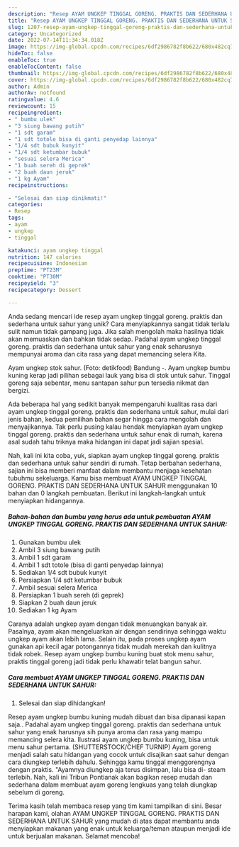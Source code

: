 ```yaml
---
description: "Resep AYAM UNGKEP TINGGAL GORENG. PRAKTIS DAN SEDERHANA UNTUK SAHUR yang Lezat"
title: "Resep AYAM UNGKEP TINGGAL GORENG. PRAKTIS DAN SEDERHANA UNTUK SAHUR yang Lezat"
slug: 1207-resep-ayam-ungkep-tinggal-goreng-praktis-dan-sederhana-untuk-sahur-yang-lezat
category: Uncategorized
date: 2022-07-14T11:34:34.018Z
image: https://img-global.cpcdn.com/recipes/6df2986782f8b622/680x482cq70/ayam-ungkep-tinggal-goreng-praktis-dan-sederhana-untuk-sahur-foto-resep-utama.jpg
hideToc: false
enableToc: true
enableTocContent: false
thumbnail: https://img-global.cpcdn.com/recipes/6df2986782f8b622/680x482cq70/ayam-ungkep-tinggal-goreng-praktis-dan-sederhana-untuk-sahur-foto-resep-utama.jpg
cover: https://img-global.cpcdn.com/recipes/6df2986782f8b622/680x482cq70/ayam-ungkep-tinggal-goreng-praktis-dan-sederhana-untuk-sahur-foto-resep-utama.jpg
author: Admin
authorAv: notfound
ratingvalue: 4.6
reviewcount: 15
recipeingredient:
- " bumbu ulek"
- "3 siung bawang putih"
- "1 sdt garam"
- "1 sdt totole bisa di ganti penyedap lainnya"
- "1/4 sdt bubuk kunyit"
- "1/4 sdt ketumbar bubuk"
- "sesuai selera Merica"
- "1 buah sereh di geprek"
- "2 buah daun jeruk"
- "1 kg Ayam"
recipeinstructions:

- "Selesai dan siap dinikmati!"
categories:
- Resep
tags:
- ayam
- ungkep
- tinggal

katakunci: ayam ungkep tinggal 
nutrition: 147 calories
recipecuisine: Indonesian
preptime: "PT23M"
cooktime: "PT30M"
recipeyield: "3"
recipecategory: Dessert

---
```





Anda sedang mencari ide resep ayam ungkep tinggal goreng. praktis dan sederhana untuk sahur yang unik? Cara menyiapkannya sangat tidak terlalu sulit namun tidak gampang juga. Jika salah mengolah maka hasilnya tidak akan memuaskan dan bahkan tidak sedap. Padahal ayam ungkep tinggal goreng. praktis dan sederhana untuk sahur yang enak seharusnya mempunyai aroma dan cita rasa yang dapat memancing selera Kita.





Ayam ungkep stok sahur. (Foto: detikfood) Bandung -. Ayam ungkep bumbu kuning kerap jadi pilihan sebagai lauk yang bisa di stok untuk sahur. Tinggal goreng saja sebentar, menu santapan sahur pun tersedia nikmat dan bergizi.

Ada beberapa hal yang sedikit banyak mempengaruhi kualitas rasa dari ayam ungkep tinggal goreng. praktis dan sederhana untuk sahur, mulai dari jenis bahan, kedua pemilihan bahan segar hingga cara mengolah dan menyajikannya. Tak perlu pusing kalau hendak menyiapkan ayam ungkep tinggal goreng. praktis dan sederhana untuk sahur enak di rumah, karena asal sudah tahu triknya maka hidangan ini dapat jadi sajian spesial.






Nah, kali ini kita coba, yuk, siapkan ayam ungkep tinggal goreng. praktis dan sederhana untuk sahur sendiri di rumah. Tetap berbahan sederhana, sajian ini bisa memberi manfaat dalam membantu menjaga kesehatan tubuhmu sekeluarga. Kamu bisa membuat AYAM UNGKEP TINGGAL GORENG. PRAKTIS DAN SEDERHANA UNTUK SAHUR menggunakan 10 bahan dan 0 langkah pembuatan. Berikut ini langkah-langkah untuk menyiapkan hidangannya.

<!--inarticleads1-->

##### Bahan-bahan dan bumbu yang harus ada untuk pembuatan AYAM UNGKEP TINGGAL GORENG. PRAKTIS DAN SEDERHANA UNTUK SAHUR:

1. Gunakan  bumbu ulek
1. Ambil 3 siung bawang putih
1. Ambil 1 sdt garam
1. Ambil 1 sdt totole (bisa di ganti penyedap lainnya)
1. Sediakan 1/4 sdt bubuk kunyit
1. Persiapkan 1/4 sdt ketumbar bubuk
1. Ambil sesuai selera Merica
1. Persiapkan 1 buah sereh (di geprek)
1. Siapkan 2 buah daun jeruk
1. Sediakan 1 kg Ayam


Caranya adalah ungkep ayam dengan tidak menuangkan banyak air. Pasalnya, ayam akan mengeluarkan air dengan sendirinya sehingga waktu ungkep ayam akan lebih lama. Selain itu, pada proses ungkep ayam gunakan api kecil agar potongannya tidak mudah merekah dan kulitnya tidak robek. Resep ayam ungkep bumbu kuning buat stok menu sahur, praktis tinggal goreng jadi tidak perlu khawatir telat bangun sahur. 

<!--inarticleads2-->

##### Cara membuat AYAM UNGKEP TINGGAL GORENG. PRAKTIS DAN SEDERHANA UNTUK SAHUR:


1. Selesai dan siap dihidangkan!

Resep ayam ungkep bumbu kuning mudah dibuat dan bisa dipanasi kapan saja.. Padahal ayam ungkep tinggal goreng. praktis dan sederhana untuk sahur yang enak harusnya sih punya aroma dan rasa yang mampu memancing selera kita. Ilustrasi ayam ungkep bumbu kuning, bisa untuk menu sahur pertama. (SHUTTERSTOCK/CHEF TURNIP) Ayam goreng menjadi salah satu hidangan yang cocok untuk disajikan saat sahur dengan cara diungkep terlebih dahulu. Sehingga kamu tinggal menggorengnya dengan praktis. &#34;Ayamnya diungkep aja terus disimpan, lalu bisa di- steam terlebih. Nah, kali ini Tribun Pontianak akan bagikan resep mudah dan sederhana dalam membuat ayam goreng lengkuas yang telah diungkap sebelum di goreng. 

Terima kasih telah membaca resep yang tim kami tampilkan di sini. Besar harapan kami, olahan AYAM UNGKEP TINGGAL GORENG. PRAKTIS DAN SEDERHANA UNTUK SAHUR yang mudah di atas dapat membantu anda menyiapkan makanan yang enak untuk keluarga/teman ataupun menjadi ide untuk berjualan makanan. Selamat mencoba!
